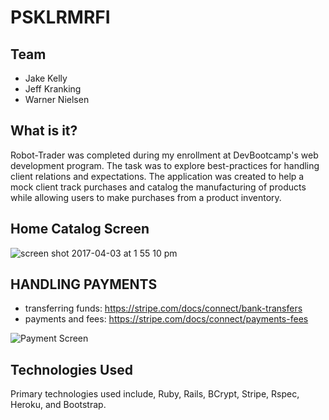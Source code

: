 # PSKLRMRFI

## Team
 * Jake Kelly
 * Jeff Kranking
 * Warner Nielsen

## What is it?

Robot-Trader was completed during my enrollment at DevBootcamp's web development program. The task was to explore best-practices for handling client relations and expectations. The application was created to help a mock client track purchases and catalog the manufacturing of products while allowing users to make purchases from a product inventory.


## Home Catalog Screen
![screen shot 2017-04-03 at 1 55 10 pm](https://cloud.githubusercontent.com/assets/20993624/24631468/43ed6c64-1875-11e7-8368-3d16fc9275f1.png)

## HANDLING PAYMENTS
- transferring funds: https://stripe.com/docs/connect/bank-transfers
- payments and fees: https://stripe.com/docs/connect/payments-fees

![Payment Screen](https://cloud.githubusercontent.com/assets/20993624/24631303/a241948a-1874-11e7-8268-52d04cd5ee13.png)

## Technologies Used

Primary technologies used include, Ruby, Rails, BCrypt, Stripe, Rspec, Heroku, and Bootstrap.
